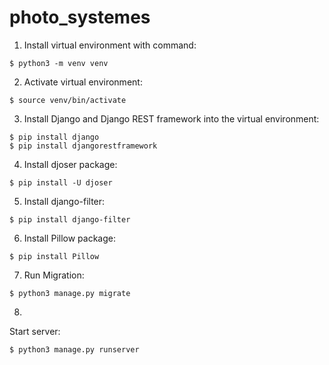 # photo_systemes

1. Install virtual environment with command:
```
$ python3 -m venv venv
```
2. Activate virtual environment:
```
$ source venv/bin/activate
```
3. Install Django and Django REST framework into the virtual environment:
```
$ pip install django
$ pip install djangorestframework
```
4. Install djoser package:
```
$ pip install -U djoser
```
5. Install django-filter:
```
$ pip install django-filter
```
6. Install Pillow package:
```
$ pip install Pillow
```
7. Run Migration:
```
$ python3 manage.py migrate
```
8. 
Start server:
```
$ python3 manage.py runserver
```

